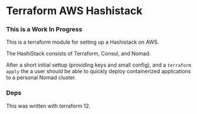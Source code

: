 # Terraform AWS Hashistack

### This is a Work In Progress

This is a terraform module for setting up a Hashistack on AWS.

The HashiStack consists of Terraform, Consul, and Nomad.

After a short initial settup (providing keys and small config), and
a `terraform apply` the a user should be able to quickly deploy
containerized applications to a personal Nomad cluster.

### Deps

This was written with terraform 12.
